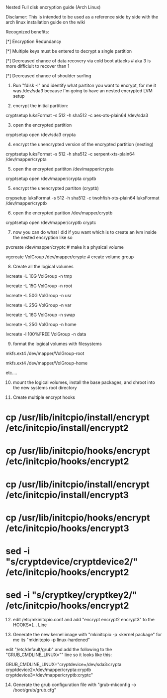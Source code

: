 Nested Full disk encryption guide (Arch Linux)

Disclamer: This is intended to be used as a reference side by side with the arch linux installation guide on the wiki

Recognized benefits:

[*] Encryption Redundancy

[*] Multiple keys must be entered to decrypt a single partition

[*] Decreased chance of data recovery via cold boot attacks # aka 3 is more difficiult to recover than 1 

[*] Decreased chance of shoulder surfing

 

1. Run "fdisk -l" and identify what partiton you want 
to encrypt, for me it was /dev/sda3 because I'm going to have an nested 
encrypted LVM setup

 

2. encrypt the initial partition:

cryptsetup luksFormat -s 512 -h sha512 -c aes-xts-plain64 /dev/sda3

 

3. open the encrypted partition

cryptsetup open /dev/sda3 crypta

 

4. encrypt the unencrypted version of the encrypted partition (nesting)

cryptsetup luksFormat -s 512 -h sha512 -c serpent-xts-plain64 /dev/mapper/crypta

 

5. open the encrypted parititon /dev/mapper/crypta

cryptsetup open /dev/mapper/crypta cryptb

 

5. encrypt the unencrypted partiton (cryptb)

crypsetup luksFormat -s 512 -h sha512 -c twohfish-xts-plain64 luksFormat /dev/mapper/cryptb

 

6. open the encrypted parition /dev/mapper/cryptb

cryptsetup open /dev/mapper/cryptb cryptc

 

7. now you can do what I did if you want which is to create an lvm inside the nested encryption like so

 

pvcreate /dev/mapper/cryptc # make it a physical volume

 

vgcreate VolGroup /dev/mapper/cryptc # create volume group

 

8. Create all the logical volumes

 

lvcreate -L 10G VolGroup -n tmp

lvcreate -L 15G VolGroup -n root

lvcreate -L 50G VolGroup -n usr

lvcreate -L 25G VolGroup -n var

lvcreate -L 16G VolGroup -n swap

lvcreate -L 25G VolGroup -n home

lvcreate -l 100%FREE VolGroup -n data

 

9. format the logical volumes with filesystems

 

mkfs.ext4 /dev/mapper/VolGroup-root

mkfs.ext4 /dev/mapper/VolGroup-home

etc....

 

10. mount the logical volumes, install the base packages, and chroot into the new systems root directory

 

 

11. Create multiple encrypt hooks

# cp /usr/lib/initcpio/install/encrypt /etc/initcpio/install/encrypt2

# cp /usr/lib/initcpio/hooks/encrypt  /etc/initcpio/hooks/encrypt2

 

# cp /usr/lib/initcpio/install/encrypt /etc/initcpio/install/encrypt3

# cp /usr/lib/initcpio/hooks/encrypt  /etc/initcpio/hooks/encrypt3

 

# sed -i "s/cryptdevice/cryptdevice2/" /etc/initcpio/hooks/encrypt2

# sed -i "s/cryptkey/cryptkey2/" /etc/initcpio/hooks/encrypt2

 

12. edit /etc/mkinitcpio.conf and add "encrypt encrypt2 encrypt3" to the HOOKS=(... Line

 

13. Generate the new kernel image with "mkinitcpio -p <kernel package" for me its "mkinitcpio -p linux-hardened"

edit "/etc/default/grub" and add the following to the "GRUB_CMDLINE_LINUX="" line so it looks like this:

 

GRUB_CMDLINE_LINUX="cryptdevice=/dev/sda3:crypta cryptdevice2=/dev/mapper/crypta:cryptb cryptdevice3=/dev/mapper/cryptb:cryptc"

 

14. Generate the grub configuration file with "grub-mkconfig -o /boot/grub/grub.cfg"
